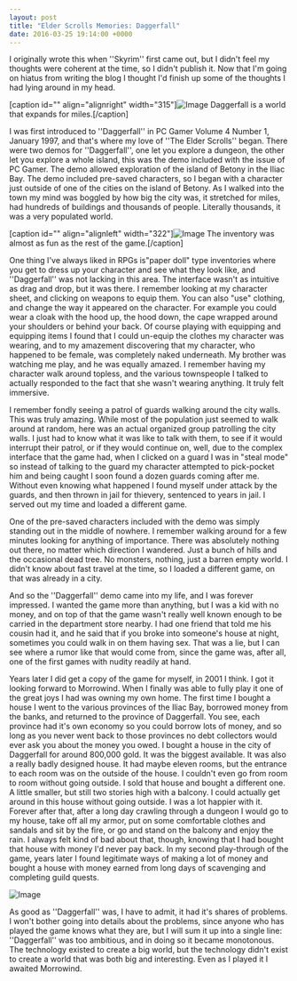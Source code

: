 ```yaml
---
layout: post
title: "Elder Scrolls Memories: Daggerfall"
date: 2016-03-25 19:14:00 +0000
---
```

I originally wrote this when ''Skyrim'' first came out, but I didn't feel my thoughts were coherent at the time, so I didn't publish it. Now that I'm going on hiatus from writing the blog I thought I'd finish up some of the thoughts I had lying around in my head.

[caption id="" align="alignright" width="315"]![Image](/https://www.jackeverett.com/rc_files/d/f/df1.JPG) Daggerfall is a world that expands for miles.[/caption]

I was first introduced to ''Daggerfall'' in PC Gamer Volume 4 Number 1, January 1997, and that's where my love of ''The Elder Scrolls'' began. There were two demos for ''Daggerfall'', one let you explore a dungeon, the other let you explore a whole island, this was the demo included with the issue of PC Gamer. The demo allowed exploration of the island of Betony in the Iliac Bay. The demo included pre-saved characters, so I began with a character just outside of one of the cities on the island of Betony. As I walked into the town my mind was boggled by how big the city was, it stretched for miles, had hundreds of buildings and thousands of people. Literally thousands, it was a very populated world.

[caption id="" align="alignleft" width="322"]![Image](/https://www.jackeverett.com/rc_files/d/f/df2.JPG) The inventory was almost as fun as the rest of the game.[/caption]

One thing I've always liked in RPGs is"paper doll" type inventories where you get to dress up your character and see what they look like, and ''Daggerfall'' was not lacking in this area. The interface wasn't as intuitive as drag and drop, but it was there. I remember looking at my character sheet, and clicking on weapons to equip them. You can also "use" clothing, and change the way it appeared on the character. For example you could wear a cloak with the hood up, the hood down, the cape wrapped around your shoulders or behind your back. Of course playing with equipping and equipping items I found that I could un-equip the clothes my character was wearing, and to my amazement discovering that my character, who happened to be female, was completely naked underneath. My brother was watching me play, and he was equally amazed. I remember having my character walk around topless, and the various townspeople I talked to actually responded to the fact that she wasn't wearing anything. It truly felt immersive.

I remember fondly seeing a patrol of guards walking around the city walls. This was truly amazing. While most of the population just seemed to walk around at random, here was an actual organized group patrolling the city walls. I just had to know what it was like to talk with them, to see if it would interrupt their patrol, or if they would continue on, well, due to the complex interface that the game had, when I clicked on a guard I was in "steal mode" so instead of talking to the guard my character attempted to pick-pocket him and being caught I soon found a dozen guards coming after me. Without even knowing what happened I found myself under attack by the guards, and then thrown in jail for thievery, sentenced to years in jail. I served out my time and loaded a different game.

One of the pre-saved characters included with the demo was simply standing out in the middle of nowhere. I remember walking around for a few minutes looking for anything of importance. There was absolutely nothing out there, no matter which direction I wandered. Just a bunch of hills and the occasional dead tree. No monsters, nothing, just a barren empty world. I didn't know about fast travel at the time, so I loaded a different game, on that was already in a city.

And so the ''Daggerfall'' demo came into my life, and I was forever impressed. I wanted the game more than anything, but I was a kid with no money, and on top of that the game wasn't really well known enough to be carried in the department store nearby. I had one friend that told me his cousin had it, and he said that if you broke into someone's house at night, sometimes you could walk in on them having sex. That was a lie, but I can see where a rumor like that would come from, since the game was, after all, one of the first games with nudity readily at hand.

Years later I did get a copy of the game for myself, in 2001 I think. I got it looking forward to Morrowind. When I finally was able to fully play it one of the great joys I had was owning my own home. The first time I bought a house I went to the various provinces of the Iliac Bay, borrowed money from the banks, and returned to the province of Daggerfall. You see, each province had it's own economy so you could borrow lots of money, and so long as you never went back to those provinces no debt collectors would ever ask you about the money you owed. I bought a house in the city of Daggerfall for around 800,000 gold. It was the biggest available. It was also a really badly designed house. It had maybe eleven rooms, but the entrance to each room was on the outside of the house. I couldn't even go from room to room without going outside. I sold that house and bought a different one. A little smaller, but still two stories high with a balcony. I could actually get around in this house without going outside. I was a lot happier with it. Forever after that, after a long day crawling through a dungeon I would go to my house, take off all my armor, put on some comfortable clothes and sandals and sit by the fire, or go and stand on the balcony and enjoy the rain. I always felt kind of bad about that, though, knowing that I had bought that house with money I'd never pay back. In my second play-through of the game, years later I found legitimate ways of making a lot of money and bought a house with money earned from long days of scavenging and completing guild quests.

![Image](/https://www.jackeverett.com/rc_files/d/f/df5.JPG)

As good as ''Daggerfall'' was, I have to admit, it had it's shares of problems. I won't bother going into details about the problems, since anyone who has played the game knows what they are, but I will sum it up into a single line: ''Daggerfall'' was too ambitious, and in doing so it became monotonous. The technology existed to create a big world, but the technology didn't exist to create a world that was both big and interesting. Even as I played it I awaited Morrowind.
